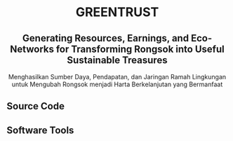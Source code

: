 <h1 align="center">GREENTRUST</h1>
<h2 align="center">Generating Resources, Earnings, and Eco-Networks for Transforming Rongsok into Useful Sustainable Treasures</h2>
<p align="center">Menghasilkan Sumber Daya, Pendapatan, dan Jaringan Ramah Lingkungan untuk Mengubah Rongsok menjadi Harta Berkelanjutan yang Bermanfaat</p>

## Source Code

## Software Tools